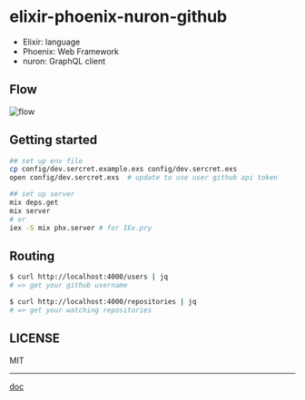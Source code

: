 # elixir-phoenix-nuron-github

- Elixir: language
- Phoenix: Web Framework
- nuron: GraphQL client

## Flow

![flow](http://www.plantuml.com/plantuml/proxy?cache=no&src=https://raw.githubusercontent.com/snamiki1212/example-elixir-phoenix-nuron-graphql/main/docs/flow.plantuml)

## Getting started

```zsh
## set up env file
cp config/dev.sercret.example.exs config/dev.sercret.exs
open config/dev.sercret.exs  # update to use user github api token

## set up server
mix deps.get
mix server
# or
iex -S mix phx.server # for IEx.pry
```

## Routing

```zsh
$ curl http://localhost:4000/users | jq
# => get your github username

$ curl http://localhost:4000/repositories | jq
# => get your watching repositories
```

## LICENSE

MIT

---

[doc](https://drive.google.com/file/d/1EGIxLqsYhf9hqExwszV7cA4k3jpPG6yA/view?usp=sharing)
